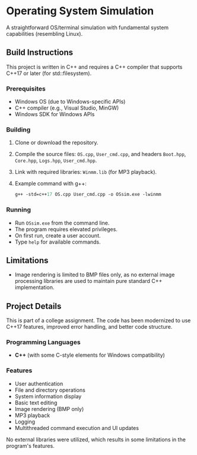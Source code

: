# Operating System Simulation

A straightforward OS/terminal simulation with fundamental system capabilities (resembling Linux).

## Build Instructions

This project is written in C++ and requires a C++ compiler that supports C++17 or later (for std::filesystem).

### Prerequisites

- Windows OS (due to Windows-specific APIs)
- C++ compiler (e.g., Visual Studio, MinGW)
- Windows SDK for Windows APIs

### Building

1. Clone or download the repository.
2. Compile the source files: `OS.cpp`, `User_cmd.cpp`, and headers `Boot.hpp`, `Core.hpp`, `Logs.hpp`, `User_cmd.hpp`.
3. Link with required libraries: `Winmm.lib` (for MP3 playback).
4. Example command with g++:

   ```ps
   g++ -std=c++17 OS.cpp User_cmd.cpp -o OSsim.exe -lwinmm
   ```

### Running

- Run `OSsim.exe` from the command line.
- The program requires elevated privileges.
- On first run, create a user account.
- Type `help` for available commands.

## Limitations

- Image rendering is limited to BMP files only, as no external image processing libraries are used to maintain pure standard C++ implementation.

## Project Details

This is part of a college assignment. The code has been modernized to use C++17 features, improved error handling, and better code structure.

### Programming Languages

- **C++** (with some C-style elements for Windows compatibility)

### Features

- User authentication
- File and directory operations
- System information display
- Basic text editing
- Image rendering (BMP only)
- MP3 playback
- Logging
- Multithreaded command execution and UI updates

No external libraries were utilized, which results in some limitations in the program's features.
